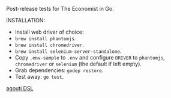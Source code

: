 Post-release tests for The Economist in Go.

INSTALLATION:

* Install web driver of choice:
* `brew install phantomjs`.
* `brew install chromedriver`.
* `brew install selenium-server-standalone`.
* Copy `.env-sample` to `.env` and configure `DRIVER` to `phantomjs`, `chromedriver` or `selenium` (the default if left empty).
* Grab dependencies: `godep restore`.
* Test away: `go test`.

[agouti DSL](http://agouti.org/#the-agouti-dsl)